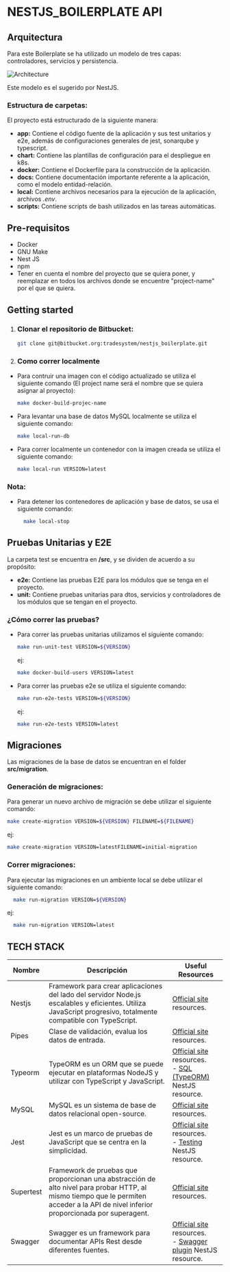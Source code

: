 # NESTJS_BOILERPLATE API

## Arquitectura

Para este Boilerplate se ha utilizado un modelo de tres capas: controladores, servicios y persistencia.

![Architecture](./docs/boilerplate-diagram.svg)

Este modelo es el sugerido por NestJS.

### Estructura de carpetas:

El proyecto está estructurado de la siguiente manera:
- **app:** Contiene el código fuente de la aplicación y sus test unitarios y e2e, además de configuraciones generales de jest, sonarqube y typescript.
- **chart:** Contiene las plantillas de configuración para el despliegue en k8s.
- **docker:** Contiene el Dockerfile para la construcción de la aplicación.
- **docs:** Contiene documentación importante referente a la aplicación, como el modelo entidad-relación.
- **local:** Contiene archivos necesarios para la ejecución de la aplicación, archivos *.env*.
- **scripts:** Contiene scripts de bash utilizados en las tareas automáticas.

## Pre-requisitos

- Docker
- GNU Make
- Nest JS
- npm
- Tener en cuenta el nombre del proyecto que se quiera poner, y reemplazar en todos los archivos donde se encuentre "project-name" por el que se quiera.

## Getting started

1. ### Clonar el repositorio de Bitbucket:
   ```bash
   git clone git@bitbucket.org:tradesystem/nestjs_boilerplate.git
   ```

2. ### Como correr localmente

- Para contruir una imagen con el código actualizado se utiliza el siguiente comando (El project name será el nombre que se quiera asignar al proyecto):

  ```bash
  make docker-build-projec-name
  ```


- Para levantar una base de datos MySQL localmente se utiliza el siguiente comando:

  ```bash
  make local-run-db
  ```

- Para correr localmente un contenedor con la imagen creada se utiliza el siguiente comando:

  ```bash
  make local-run VERSION=latest
  ```

### Nota:

- Para detener los contenedores de aplicación y base de datos, se usa el siguiente comando:

  ```bash
    make local-stop
  ```

## Pruebas Unitarias y E2E

La carpeta test se encuentra en **/src**, y se dividen de acuerdo a su propósito:
- **e2e:** Contiene las pruebas E2E para los módulos que se tenga en el proyecto.
- **unit:** Contiene pruebas unitarias para dtos, servicios y controladores de los módulos que se tengan en el proyecto.
  
### ¿Cómo correr las pruebas?

- Para correr las pruebas unitarias utilizamos el siguiente comando:

  ```bash
  make run-unit-test VERSION=${VERSION}
  ```

  ej:

  ```bash
  make docker-build-users VERSION=latest
  ```

- Para correr las pruebas e2e se utiliza el siguiente comando:

  ```bash
  make run-e2e-tests VERSION=${VERSION}
  ```

  ej:

  ```bash
  make run-e2e-tests VERSION=latest
  ```

## Migraciones

Las migraciones de la base de datos se encuentran en el folder **src/migration**.

### Generación de migraciones:

Para generar un nuevo archivo de migración se debe utilizar el siguiente comando:

```bash
make create-migration VERSION=${VERSION} FILENAME=${FILENAME}
  ```

  ej:

  ```bash
  make create-migration VERSION=latestFILENAME=initial-migration
  ```
### Correr migraciones:

Para ejecutar las migraciones en un ambiente local se debe utilizar el siguiente comando:

```bash
  make run-migration VERSION=${VERSION}
  ```
ej:

```bash
  make run-migration VERSION=latest
  ```

## TECH STACK

 Nombre | Descripción | Useful Resources
--- | --- | ---
Nestjs | Framework para crear aplicaciones del lado del servidor Node.js escalables y eficientes. Utiliza JavaScript progresivo, totalmente compatible con TypeScript.| [Official site](https://docs.nestjs.com/) resources.
Pipes |Clase  de validación, evalua los datos de entrada.| [Official site](https://docs.nestjs.com/pipes) resources.
Typeorm | TypeORM es un ORM que se puede ejecutar en plataformas NodeJS y utilizar con TypeScript y JavaScript.| [Official site](https://typeorm.io/#/) resources. <br/> - [SQL (TypeORM)](https://docs.nestjs.com/recipes/sql-typeorm#sql-typeorm) NestJS resource. 
MySQL |MySQL es un sistema de base de datos relacional open-source.|[Official site](https://www.mysql.com/) resources.
Jest |Jest es un marco de pruebas de JavaScript que se centra en la simplicidad.| [Official site](https://jestjs.io/en/) resources.  <br/> - [Testing](https://docs.nestjs.com/fundamentals/testing#testing) NestJS resource. 
Supertest |Framework de pruebas que proporcionan una abstracción de alto nivel para probar HTTP, al mismo tiempo que le permiten acceder a la API de nivel inferior proporcionada por superagent.| [Official site](https://github.com/visionmedia/supertest) resources.
Swagger |Swagger es un framework para documentar APIs Rest desde diferentes fuentes.| [Official site](https://swagger.io/docs/specification/2-0/what-is-swagger/) resources. <br/> - [Swagger plugin](https://docs.nestjs.com/openapi/cli-plugin) NestJS resource.
